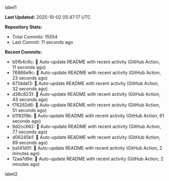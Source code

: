 
label1 
<!-- ACTIVITY_START -->
**Last Updated:** 2025-10-02 05:47:17 UTC

**Repository Stats:**
- Total Commits: 15554
- Last Commit: 11 seconds ago

**Recent Commits:**
- b5fb4c6c: 🤖 Auto-update README with recent activity (GitHub Action, 11 seconds ago)
- 76866e9c: 🤖 Auto-update README with recent activity (GitHub Action, 23 seconds ago)
- 871ddaf3: 🤖 Auto-update README with recent activity (GitHub Action, 32 seconds ago)
- d38c8231: 🤖 Auto-update README with recent activity (GitHub Action, 43 seconds ago)
- f76262d6: 🤖 Auto-update README with recent activity (GitHub Action, 51 seconds ago)
- b1192f9b: 🤖 Auto-update README with recent activity (GitHub Action, 61 seconds ago)
- 9d2cc662: 🤖 Auto-update README with recent activity (GitHub Action, 77 seconds ago)
- d06245b1: 🤖 Auto-update README with recent activity (GitHub Action, 89 seconds ago)
- ba141d0f: 🤖 Auto-update README with recent activity (GitHub Action, 2 minutes ago)
- 12aa7d9e: 🤖 Auto-update README with recent activity (GitHub Action, 2 minutes ago)
<!-- ACTIVITY_END -->

label2
